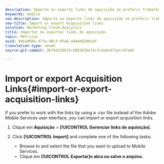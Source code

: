 ```yaml
---
description: Importe ou exporte links de aquisição se preferir trabalhar com os links usando um arquivo .csv em vez de usar a interface do usuário do Adobe Mobile Services.
keywords: mobile
seo-description: Importe ou exporte links de aquisição se preferir trabalhar com os links usando um arquivo .csv em vez de usar a interface do usuário do Adobe Mobile Services.
seo-title: Import or export Acquisition links
solution: Marketing Cloud,Analytics
title: Importar ou exportar links de aquisição
topic: Métricas
uuid: 94ea008a-473a-40c3-9fa8-a94eb0208c8f
translation-type: tm+mt
source-git-commit: 3b744229b3fc288363be74c3c4adcd71ecc4fad4

---
```



# Import or export Acquisition Links{#import-or-export-acquisition-links}

If you prefer to work with the links by using a .csv file instead of the Adobe Mobile Services user interface, you can import or export acquisition links.

1. Clique em **Aquisição** &gt; **[!UICONTROL Gerenciar links de aquisição]**.
1. Click **[!UICONTROL Import]** and complete one of the following tasks:

   * Browse to and select the file that you want to upload to Mobile Services.
   * Clique em **[!UICONTROL Exportar]e abra ou salve o arquivo.**

